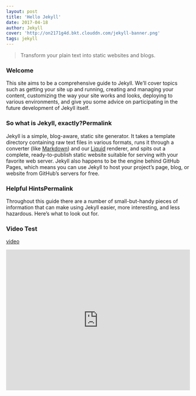 ```yaml
---
layout: post
title: 'Hello Jekyll'
date: 2017-04-18
author: Jekyll
cover: 'http://on2171g4d.bkt.clouddn.com/jekyll-banner.png'
tags: jekyll
---
```


> Transform your plain text into static websites and blogs.

### Welcome

This site aims to be a comprehensive guide to Jekyll. We’ll cover topics such as getting your site up and running, creating and managing your content, customizing the way your site works and looks, deploying to various environments, and give you some advice on participating in the future development of Jekyll itself.

### So what is Jekyll, exactly?Permalink

Jekyll is a simple, blog-aware, static site generator. It takes a template directory containing raw text files in various formats, runs it through a converter (like [Markdown](https://daringfireball.net/projects/markdown/)) and our [Liquid](https://github.com/Shopify/liquid/wiki) renderer, and spits out a complete, ready-to-publish static website suitable for serving with your favorite web server. Jekyll also happens to be the engine behind GitHub Pages, which means you can use Jekyll to host your project’s page, blog, or website from GitHub’s servers for free.

### Helpful HintsPermalink

Throughout this guide there are a number of small-but-handy pieces of information that can make using Jekyll easier, more interesting, and less hazardous. Here’s what to look out for.

### Video Test

[video](http://v.youku.com/v_show/id_XMzQ3MDUwMzkyMA==.html?spm=a2h0j.11185381.listitem_page1.5~A&f=51603349&from=y1.2-3.4.1)
<iframe type="text/html" width="100%" height="385" src="http://v.youku.com/v_show/id_XMzQ3MDUwMzkyMA==.html?spm=a2h0j.11185381.listitem_page1.5~A&f=51603349&from=y1.2-3.4.1" frameborder="0"></iframe>
